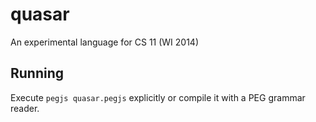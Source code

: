 quasar
======

An experimental language for CS 11 (WI 2014)

Running
-------

Execute `pegjs quasar.pegjs` explicitly or compile it with a PEG grammar reader.